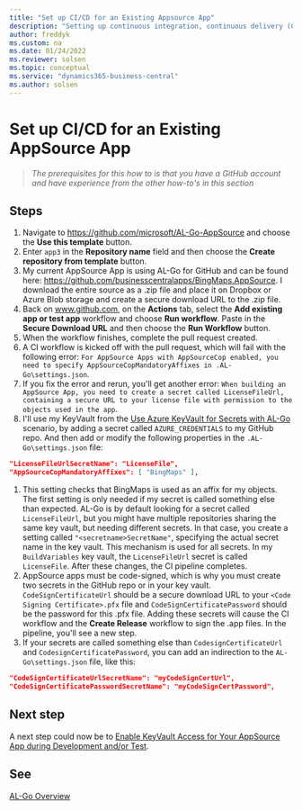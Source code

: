 ```yaml
---
title: "Set up CI/CD for an Existing Appsource App"
description: "Setting up continuous integration, continuous delivery (CI/CD) for an existing AppSource App for Business Central."
author: freddyk
ms.custom: na
ms.date: 01/24/2022
ms.reviewer: solsen
ms.topic: conceptual
ms.service: "dynamics365-business-central"
ms.author: solsen
---
```



# Set up CI/CD for an Existing AppSource App

> *The prerequisites for this how to is that you have a GitHub account and have experience from the other how-to's in this section*

## Steps

1. Navigate to https://github.com/microsoft/AL-Go-AppSource and choose the **Use this template** button.
1. Enter `app3` in the **Repository name** field and then choose the **Create repository from template** button.
1. My current AppSource App is using AL-Go for GitHub and can be found here: https://github.com/businesscentralapps/BingMaps.AppSource. I download the entire source as a .zip file and place it on Dropbox or Azure Blob storage and create a secure download URL to the .zip file.
1. Back on www.github.com, on the **Actions** tab, select the **Add existing app or test app** workflow and choose **Run workflow**. Paste in the **Secure Download URL** and then choose the **Run Workflow** button.
1. When the workflow finishes, complete the pull request created.
1. A CI workflow is kicked off with the pull request, which will fail with the following error: `For AppSource Apps with AppSourceCop enabled, you need to specify AppSourceCopMandatoryAffixes in .AL-Go\settings.json`.
1. If you fix the error and rerun, you'll get another error: `When building an AppSource App, you need to create a secret called LicenseFileUrl, containing a secure URL to your license file with permission to the objects used in the app`.
1. I'll use my KeyVault from the [Use Azure KeyVault for Secrets with AL-Go](algo-enable-keyvault-app-development.md) scenario, by adding a secret called `AZURE_CREDENTIALS` to my GitHub repo. And then add or modify the following properties in the `.AL-Go\settings.json` file:

```json
"LicenseFileUrlSecretName": "LicenseFile",
"AppSourceCopMandatoryAffixes": [ "BingMaps" ],
```

1. This setting checks that BingMaps is used as an affix for my objects. The first setting is only needed if my secret is called something else than expected. AL-Go is by default looking for a secret called `LicenseFileUrl`, but you might have multiple repositories sharing the same key vault, but needing different secrets. In that case, you create a setting called `"<secretname>SecretName"`, specifying the actual secret name in the key vault. This mechanism is used for all secrets. In my `BuildVariables` key vault, the `LicenseFileUrl` secret is called `LicenseFile`. After these changes, the CI pipeline completes.
1. AppSource apps must be code-signed, which is why you must create two secrets in the GitHub repo or in your key vault. `CodeSignCertificateUrl` should be a secure download URL to your `<Code Signing Certificate>.pfx` file and `CodeSignCertificatePassword` should be the password for this .pfx file. Adding these secrets will cause the CI workflow and the **Create Release** workflow to sign the .app files. In the pipeline, you'll see a new step.
1. If your secrets are called something else than `CodesignCertificateUrl` and `CodesignCertificatePassword`, you can add an indirection to the `AL-Go\settings.json` file, like this:

```json
"CodeSignCertificateUrlSecretName": "myCodeSignCertUrl",
"CodeSignCertificatePasswordSecretName": "myCodeSignCertPassword",
```

## Next step

A next step could now be to [Enable KeyVault Access for Your AppSource App during Development and/or Test](algo-enable-keyvault-app-development.md). 

## See 

[AL-Go Overview](algo-overview.md)  